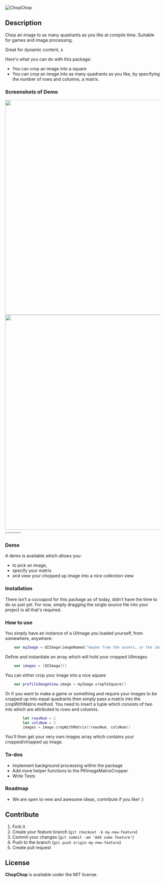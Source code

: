 ![ChopChop](https://github.com/pavankataria/ChopChop/blob/master/Resources/ChopChop-cover.png)

## Description 

Chop an image to as many quadrants as you like at compile time. 
Suitable for games and image processing.

Great for dynamic content, s

Here's what you can do with this package:

  - You can crop an image into a square
  - You can crop an image into as many quadrants as you like, by specifying the number of rows and columns, a matrix.
  
### Screenshots of Demo
 <p>
<a href="url"><img src="https://cloud.githubusercontent.com/assets/1791244/12220110/e0d6c130-b758-11e5-88ee-08af7d865f28.PNG" align="left" height=700px></a>
<p>
<a href="url"><img src="https://cloud.githubusercontent.com/assets/1791244/12220111/e2336dbc-b758-11e5-89ff-3eef44a4ce10.PNG" align="right" height=700px></a> 
</p>
<p></p>
<br>
--------

### Demo
A demo is available which allows you:
  - to pick an image,
  - specify your matrix
  - and view your chopped up image into a nice collection view

### Installation

There isn't a cocoapod for this package as of today, didn't have the time to do so just yet. 
For now, simply dragging the single source file into your project is all that's required.

### How to use
You simply have an instance of a UIImage you loaded yourself, from somewhere, anywhere:
```Swift
    var myImage = UIImage(imageNamed:"maybe from the assets, or the image picker class")
```
Define and instantiate an array which will hold your cropped UIImages
```Swift
    var images = [UIImage]()
```


You can either crop your image into a nice square
```Swift
    var profileImageView.image = myImage.cropToSquare()
```

Or if you want to make a game or something and require your images to be cropped up into equal quadrants then simply pass a matrix into the cropWithMatrix method.
You need to insert a tuple which consists of two ints which are attributed to rows and columns.
```Swift
        let rowsNum = 2
        let colsNum = 2
        images = image.cropWithMatrix((rowsNum, colsNum))
```

You'll then get your very own images array which contains your cropped/chopped up image.

### To-dos
+ Implement background processing within the package
+ Add more helper functions to the PKImageMatrixCropper
+ Write Tests

### Roadmap
- We are open to new and awesome ideas, contribute if you like! :)

## Contribute

1. Fork it
2. Create your feature branch (`git checkout -b my-new-feature`)
3. Commit your changes (`git commit -am 'Add some feature'`)
4. Push to the branch (`git push origin my-new-feature`)
5. Create pull request


## License

**ChopChop** is available under the MIT license. 
